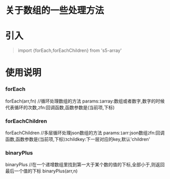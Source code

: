 # 关于数组的一些处理方法
# 引入
> import {forEach,forEachChildren} from 's5-array'
>

# 使用说明

### forEach
forEach(arr,fn)     //循环处理数组的方法
    params:`1`array:数组或者数字,数字的时候代表循环的次数,`2`fn:回调函数,函数参数是(当前项,下标)

### forEachChildren
forEachChildren  //多层循环处理json数组的方法
    params:`1`arr:json数组`2`fn:回调函数,函数参数是(当前项,下标)`3`childkey:下一层对应的key,默认'children'

### binaryPlus
binaryPlus //在一个递增数组里找到第一大于某个数的值的下标,全部小于,则返回最后一个值的下标
binaryPlus(arr,n)